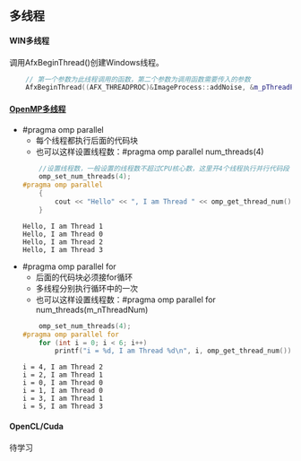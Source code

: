 ## 多线程
#### WIN多线程
调用AfxBeginThread()创建Windows线程。
``` C++
    // 第一个参数为此线程调用的函数，第二个参数为调用函数需要传入的参数
    AfxBeginThread((AFX_THREADPROC)&ImageProcess::addNoise, &m_pThreadParam[i]);
```
#### [OpenMP多线程](https://blog.csdn.net/zhongkejingwang/article/details/40350027)
- #pragma omp parallel
    - 每个线程都执行后面的代码块
    - 也可以这样设置线程数：#pragma omp parallel num_threads(4)
    ``` C++
        //设置线程数，一般设置的线程数不超过CPU核心数，这里开4个线程执行并行代码段
    	omp_set_num_threads(4);
    #pragma omp parallel
    	{
    		cout << "Hello" << ", I am Thread " << omp_get_thread_num() <<  endl;
    	}
    ```
    ```
    Hello, I am Thread 1
    Hello, I am Thread 0
    Hello, I am Thread 2
    Hello, I am Thread 3 
    ```
- #pragma omp parallel for
    - 后面的代码块必须接for循环
    - 多线程分别执行循环中的一次
    - 也可以这样设置线程数：#pragma omp parallel for num_threads(m_nThreadNum)
    ``` C++
    	omp_set_num_threads(4);
    #pragma omp parallel for
    	for (int i = 0; i < 6; i++)
    		printf("i = %d, I am Thread %d\n", i, omp_get_thread_num());
    ```
    ```
    i = 4, I am Thread 2
    i = 2, I am Thread 1
    i = 0, I am Thread 0
    i = 1, I am Thread 0
    i = 3, I am Thread 1
    i = 5, I am Thread 3
    ```
#### OpenCL/Cuda
待学习